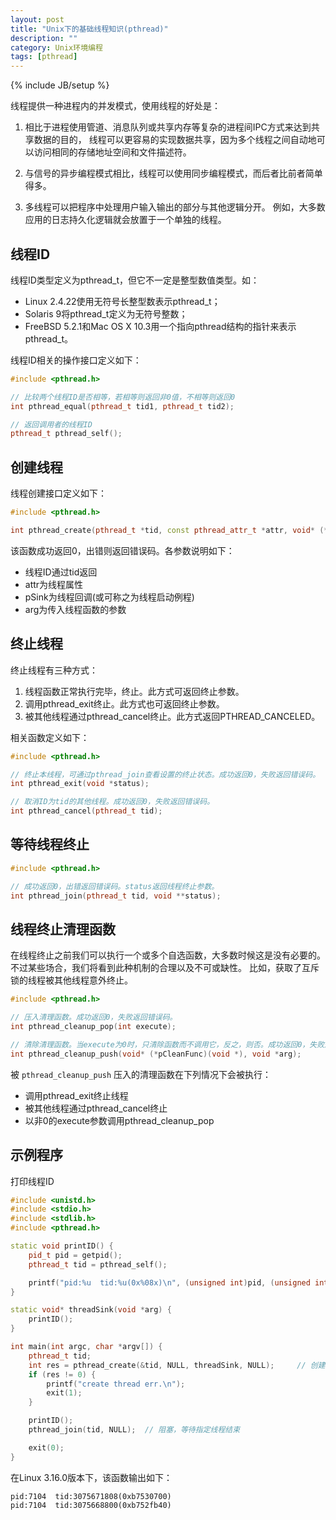 ```yaml
---
layout: post
title: "Unix下的基础线程知识(pthread)"
description: ""
category: Unix环境编程
tags: [pthread]
---
```

{% include JB/setup %}

线程提供一种进程内的并发模式，使用线程的好处是：

  1. 相比于进程使用管道、消息队列或共享内存等复杂的进程间IPC方式来达到共享数据的目的，
     线程可以更容易的实现数据共享，因为多个线程之间自动地可以访问相同的存储地址空间和文件描述符。

  2. 与信号的异步编程模式相比，线程可以使用同步编程模式，而后者比前者简单得多。

  3. 多线程可以把程序中处理用户输入输出的部分与其他逻辑分开。
     例如，大多数应用的日志持久化逻辑就会放置于一个单独的线程。

## 线程ID

线程ID类型定义为pthread_t，但它不一定是整型数值类型。如：

  * Linux 2.4.22使用无符号长整型数表示pthread_t；
  * Solaris 9将pthread_t定义为无符号整数；
  * FreeBSD 5.2.1和Mac OS X 10.3用一个指向pthread结构的指针来表示pthread_t。

线程ID相关的操作接口定义如下：

``` c++
#include <pthread.h>

// 比较两个线程ID是否相等，若相等则返回非0值，不相等则返回0
int pthread_equal(pthread_t tid1, pthread_t tid2);

// 返回调用者的线程ID
pthread_t pthread_self();
```

## 创建线程

线程创建接口定义如下：

``` c++
#include <pthread.h>

int pthread_create(pthread_t *tid, const pthread_attr_t *attr, void* (*pSink)(void*), void *arg);
```

该函数成功返回0，出错则返回错误码。各参数说明如下：

  * 线程ID通过tid返回
  * attr为线程属性
  * pSink为线程回调(或可称之为线程启动例程)
  * arg为传入线程函数的参数

## 终止线程

终止线程有三种方式：

  1. 线程函数正常执行完毕，终止。此方式可返回终止参数。
  2. 调用pthread_exit终止。此方式也可返回终止参数。
  3. 被其他线程通过pthread_cancel终止。此方式返回PTHREAD_CANCELED。

相关函数定义如下：

``` c++
#include <pthread.h>

// 终止本线程，可通过pthread_join查看设置的终止状态。成功返回0，失败返回错误码。
int pthread_exit(void *status);

// 取消ID为tid的其他线程。成功返回0，失败返回错误码。
int pthread_cancel(pthread_t tid);
```

## 等待线程终止

``` c++
#include <pthread.h>

// 成功返回0，出错返回错误码。status返回线程终止参数。
int pthread_join(pthread_t tid, void **status);
```

## 线程终止清理函数

在线程终止之前我们可以执行一个或多个自选函数，大多数时候这是没有必要的。
不过某些场合，我们将看到此种机制的合理以及不可或缺性。
比如，获取了互斥锁的线程被其他线程意外终止。

``` c++
#include <pthread.h>

// 压入清理函数。成功返回0，失败返回错误码。
int pthread_cleanup_pop(int execute);

// 清除清理函数。当execute为0时，只清除函数而不调用它，反之，则否。成功返回0，失败返回错误码。
int pthread_cleanup_push(void* (*pCleanFunc)(void *), void *arg);
```

被 `pthread_cleanup_push` 压入的清理函数在下列情况下会被执行：

  * 调用pthread_exit终止线程
  * 被其他线程通过pthread_cancel终止
  * 以非0的execute参数调用pthread_cleanup_pop

## 示例程序

打印线程ID

``` c++
#include <unistd.h>
#include <stdio.h>
#include <stdlib.h>
#include <pthread.h>

static void printID() {
    pid_t pid = getpid();
    pthread_t tid = pthread_self();

    printf("pid:%u  tid:%u(0x%08x)\n", (unsigned int)pid, (unsigned int)tid, (unsigned int)tid);
}

static void* threadSink(void *arg) {
    printID();
}

int main(int argc, char *argv[]) {
    pthread_t tid;
    int res = pthread_create(&tid, NULL, threadSink, NULL);     // 创建线程
    if (res != 0) {
        printf("create thread err.\n");
        exit(1);
    }

    printID();
    pthread_join(tid, NULL);  // 阻塞，等待指定线程结束

    exit(0);
}
```

在Linux 3.16.0版本下，该函数输出如下：

``` shell
pid:7104  tid:3075671808(0xb7530700)
pid:7104  tid:3075668800(0xb752fb40)
```
